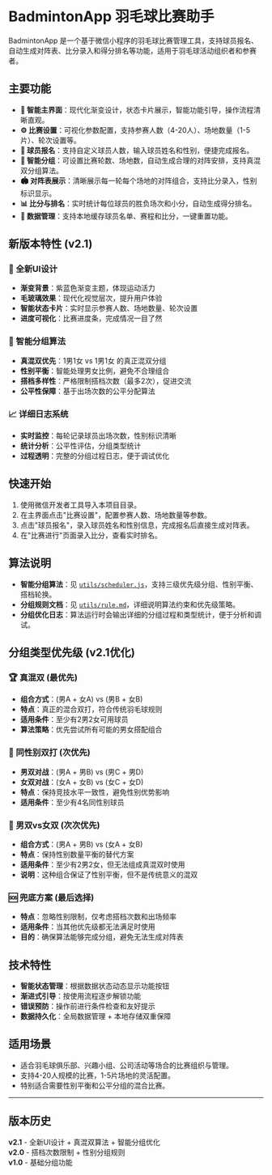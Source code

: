 # BadmintonApp 羽毛球比赛助手

BadmintonApp 是一个基于微信小程序的羽毛球比赛管理工具，支持球员报名、自动生成对阵表、比分录入和得分排名等功能，适用于羽毛球活动组织者和参赛者。

## 主要功能

- **🎯 智能主界面**：现代化渐变设计，状态卡片展示，智能功能引导，操作流程清晰直观。
- **⚙️ 比赛设置**：可视化参数配置，支持参赛人数（4-20人）、场地数量（1-5片）、轮次设置等。
- **📝 球员报名**：支持自定义球员人数，输入球员姓名和性别，便捷完成报名。
- **🎲 智能分组**：可设置比赛轮数、场地数，自动生成合理的对阵安排，支持真混双分组算法。
- **🏟️ 对阵表展示**：清晰展示每一轮每个场地的对阵组合，支持比分录入，性别标识显示。
- **📊 比分与排名**：实时统计每位球员的胜负场次和小分，自动生成得分排名。
- **💾 数据管理**：支持本地缓存球员名单、赛程和比分，一键重置功能。

## 新版本特性 (v2.1)

### 🎨 全新UI设计
- **渐变背景**：紫蓝色渐变主题，体现运动活力
- **毛玻璃效果**：现代化视觉层次，提升用户体验
- **智能状态卡片**：实时显示参赛人数、场地数量、轮次设置
- **进度可视化**：比赛进度条，完成情况一目了然

### 🧠 智能分组算法
- **真混双优先**：1男1女 vs 1男1女 的真正混双分组
- **性别平衡**：智能处理男女比例，避免不合理组合
- **搭档多样性**：严格限制搭档次数（最多2次），促进交流
- **公平性保障**：基于出场次数的公平分配算法

### 📈 详细日志系统
- **实时监控**：每轮记录球员出场次数，性别标识清晰
- **统计分析**：公平性评估，分组类型统计
- **过程透明**：完整的分组过程日志，便于调试优化

## 快速开始

1. 使用微信开发者工具导入本项目目录。
2. 在主界面点击"比赛设置"，配置参赛人数、场地数量等参数。
3. 点击"球员报名"，录入球员姓名和性别信息，完成报名后直接生成对阵表。
4. 在"比赛进行"页面录入比分，查看实时排名。

## 算法说明

- **智能分组算法**：见 [`utils/scheduler.js`](utils/scheduler.js)，支持三级优先级分组、性别平衡、搭档轮换。
- **分组规则文档**：见 [`utils/rule.md`](utils/rule.md)，详细说明算法约束和优先级策略。
- **分组优化日志**：算法运行时会输出详细的分组过程和类型统计，便于分析和调试。

## 分组类型优先级 (v2.1优化)

### 🏆 真混双 (最优先)
- **组合方式**：(男A + 女A) vs (男B + 女B)
- **特点**：真正的混合双打，符合传统羽毛球规则
- **适用条件**：至少有2男2女可用球员
- **算法策略**：优先尝试所有可能的男女搭配组合

### 🥈 同性别双打 (次优先)  
- **男双对战**：(男A + 男B) vs (男C + 男D)
- **女双对战**：(女A + 女B) vs (女C + 女D)
- **特点**：保持竞技水平一致性，避免性别优势影响
- **适用条件**：至少有4名同性别球员

### 🥉 男双vs女双 (次次优先)  
- **组合方式**：(男A + 男B) vs (女A + 女B)
- **特点**：保持性别数量平衡的替代方案
- **适用条件**：至少有2男2女，但无法组成真混双时使用
- **说明**：这种组合保证了性别平衡，但不是传统意义的混双

### 🆘 兜底方案 (最后选择)
- **特点**：忽略性别限制，仅考虑搭档次数和出场频率
- **适用条件**：当其他优先级都无法满足时使用
- **目的**：确保算法能够完成分组，避免无法生成对阵表

## 技术特性

- **智能状态管理**：根据数据状态动态显示功能按钮
- **渐进式引导**：按使用流程逐步解锁功能
- **错误预防**：操作前进行条件检查和友好提示
- **数据持久化**：全局数据管理 + 本地存储双重保障

## 适用场景

- 适合羽毛球俱乐部、兴趣小组、公司活动等场合的比赛组织与管理。
- 支持4-20人规模的比赛，1-5片场地的灵活配置。
- 特别适合需要性别平衡和公平分组的混合比赛。

---

## 版本历史

**v2.1** - 全新UI设计 + 真混双算法 + 智能分组优化  
**v2.0** - 搭档次数限制 + 性别分组规则  
**v1.0** - 基础分组功能
